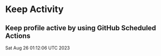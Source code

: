 # Keep Activity 
Keep profile active by using GitHub Scheduled Actions
--- 
Sat Aug 26 01:12:06 UTC 2023